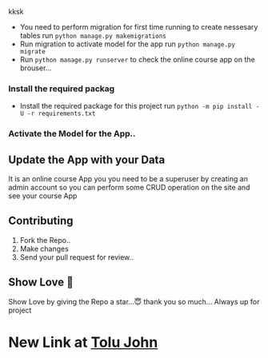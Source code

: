 kksk
- You need to perform migration for first time running to create nessesary tables run `python manage.py makemigrations`
- Run migration to activate model for the app run `python manage.py migrate`
- Run `python manage.py runserver` to check the online course app on the brouser...

### Install the required packag

- Install the required package for this project run `python -m pip install -U -r requirements.txt`
### Activate the Model for the App..


## Update the App with your Data 
It is an online course App you you need to be a superuser by creating an admin account so you can perform some CRUD operation on the site and see your course App


  ## Contributing
1. Fork the Repo..
2. Make changes
3. Send your pull request for review..

## Show Love 💓
Show Love by giving the Repo a star...😇
thank you so much...
Always up for project

# New Link at [Tolu John](https://port.tolujohn.repl.co/)


